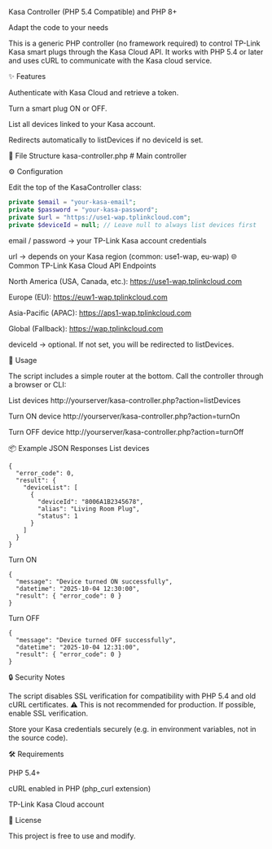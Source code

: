 Kasa Controller (PHP 5.4 Compatible) and PHP 8+

Adapt the code to your needs

This is a generic PHP controller (no framework required) to control TP-Link Kasa smart plugs through the Kasa Cloud API.
It works with PHP 5.4 or later and uses cURL to communicate with the Kasa cloud service.

✨ Features

Authenticate with Kasa Cloud and retrieve a token.

Turn a smart plug ON or OFF.

List all devices linked to your Kasa account.

Redirects automatically to listDevices if no deviceId is set.

📂 File Structure
kasa-controller.php   # Main controller

⚙️ Configuration

Edit the top of the KasaController class:
```php
private $email = "your-kasa-email";
private $password = "your-kasa-password";
private $url = "https://use1-wap.tplinkcloud.com"; 
private $deviceId = null; // Leave null to always list devices first
```
email / password → your TP-Link Kasa account credentials

url → depends on your Kasa region (common: use1-wap, eu-wap)
🌐 Common TP-Link Kasa Cloud API Endpoints

North America (USA, Canada, etc.):
https://use1-wap.tplinkcloud.com

Europe (EU):
https://euw1-wap.tplinkcloud.com

Asia-Pacific (APAC):
https://aps1-wap.tplinkcloud.com

Global (Fallback):
https://wap.tplinkcloud.com

deviceId → optional. If not set, you will be redirected to listDevices.

🚀 Usage

The script includes a simple router at the bottom.
Call the controller through a browser or CLI:

List devices
http://yourserver/kasa-controller.php?action=listDevices

Turn ON device
http://yourserver/kasa-controller.php?action=turnOn

Turn OFF device
http://yourserver/kasa-controller.php?action=turnOff

📦 Example JSON Responses
List devices
```
{
  "error_code": 0,
  "result": {
    "deviceList": [
      {
        "deviceId": "8006A1B2345678",
        "alias": "Living Room Plug",
        "status": 1
      }
    ]
  }
}
```
Turn ON
```
{
  "message": "Device turned ON successfully",
  "datetime": "2025-10-04 12:30:00",
  "result": { "error_code": 0 }
}
```
Turn OFF
```
{
  "message": "Device turned OFF successfully",
  "datetime": "2025-10-04 12:31:00",
  "result": { "error_code": 0 }
}
```
🔒 Security Notes

The script disables SSL verification for compatibility with PHP 5.4 and old cURL certificates.
⚠️ This is not recommended for production. If possible, enable SSL verification.

Store your Kasa credentials securely (e.g. in environment variables, not in the source code).

🛠 Requirements

PHP 5.4+

cURL enabled in PHP (php_curl extension)

TP-Link Kasa Cloud account

📖 License

This project is free to use and modify.
